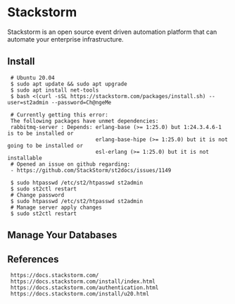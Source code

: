 Stackstorm
=====

Stackstorm is an open source event driven automation platform that can automate your enterprise infrastructure. 

Install
-------

     # Ubuntu 20.04 
     $ sudo apt update && sudo apt upgrade
     $ sudo apt install net-tools
     $ bash <(curl -sSL https://stackstorm.com/packages/install.sh) --user=st2admin --password=Ch@ngeMe  

     # Currently getting this error:
     The following packages have unmet dependencies:
     rabbitmq-server : Depends: erlang-base (>= 1:25.0) but 1:24.3.4.6-1 is to be installed or
                                erlang-base-hipe (>= 1:25.0) but it is not going to be installed or
                                esl-erlang (>= 1:25.0) but it is not installable
     # Opened an issue on github regarding:
     - https://github.com/StackStorm/st2docs/issues/1149

     $ sudo htpasswd /etc/st2/htpasswd st2admin 
     $ sudo st2ctl restart 
     # Change password
     $ sudo htpasswd /etc/st2/htpasswd st2admin
     # Manage server apply changes
     $ sudo st2ctl restart

Manage Your Databases
---------------------


  
References
----------

     https://docs.stackstorm.com/
     https://docs.stackstorm.com/install/index.html 
     https://docs.stackstorm.com/authentication.html 
     https://docs.stackstorm.com/install/u20.html

